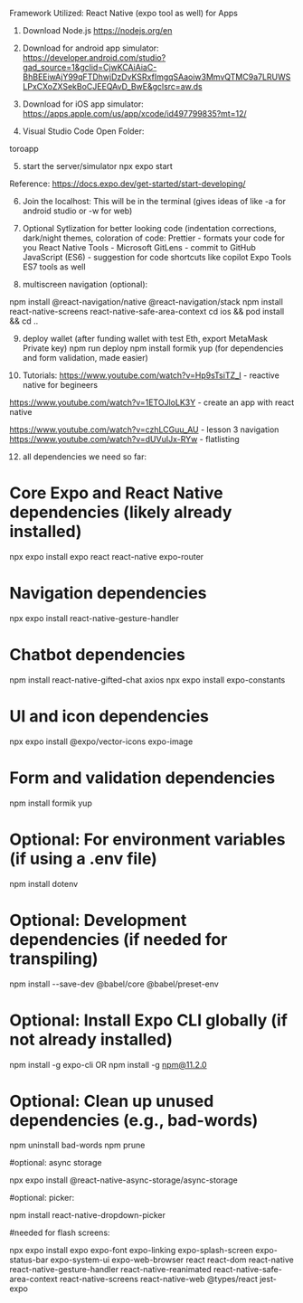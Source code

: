 
Framework Utilized: React Native (expo tool as well) for Apps

1. Download Node.js https://nodejs.org/en

2. Download for android app simulator: https://developer.android.com/studio?gad_source=1&gclid=CjwKCAiAiaC-BhBEEiwAjY99qFTDhwjDzDvKSRxfImgqSAaoiw3MmvQTMC9a7LRUWSLPxCXoZXSekBoCJEEQAvD_BwE&gclsrc=aw.ds

3. Download for iOS app simulator: https://apps.apple.com/us/app/xcode/id497799835?mt=12/

4. Visual Studio Code Open Folder:

toroapp

5. start the server/simulator
npx expo start

Reference: https://docs.expo.dev/get-started/start-developing/

6. Join the localhost:
This will be in the terminal (gives ideas of like -a for android studio or -w for web)

7. Optional Sytlization for better looking code (indentation corrections, dark/night themes, coloration of code:
Prettier - formats your code for you
React Native Tools - Microsoft
GitLens - commit to GitHub
JavaScript (ES6) - suggestion for code shortcuts like copilot Expo Tools
ES7 tools as well

8. multiscreen navigation (optional):

npm install @react-navigation/native @react-navigation/stack npm install react-native-screens react-native-safe-area-context cd ios && pod install && cd ..

9. deploy wallet (after funding wallet with test Eth, export MetaMask Private key)
npm run deploy
npm install formik yup (for dependencies and form validation, made easier)


11. Tutorials:
https://www.youtube.com/watch?v=Hp9sTsiTZ_I - reactive native for begineers

https://www.youtube.com/watch?v=1ETOJloLK3Y - create an app with react native 

https://www.youtube.com/watch?v=czhLCGuu_AU - lesson 3 navigation https://www.youtube.com/watch?v=dUVuIJx-RYw - flatlisting

12. all dependencies we need so far:

# Core Expo and React Native dependencies (likely already installed)
npx expo install expo react react-native expo-router

# Navigation dependencies
npx expo install react-native-gesture-handler

# Chatbot dependencies
npm install react-native-gifted-chat axios
npx expo install expo-constants

# UI and icon dependencies
npx expo install @expo/vector-icons expo-image

# Form and validation dependencies
npm install formik yup

# Optional: For environment variables (if using a .env file)
npm install dotenv

# Optional: Development dependencies (if needed for transpiling)
npm install --save-dev @babel/core @babel/preset-env

# Optional: Install Expo CLI globally (if not already installed)
npm install -g expo-cli
OR
npm install -g npm@11.2.0

# Optional: Clean up unused dependencies (e.g., bad-words)
npm uninstall bad-words
npm prune

#optional: async storage

npx expo install @react-native-async-storage/async-storage

#optional: picker:

npm install react-native-dropdown-picker

#needed for flash screens:

npx expo install expo expo-font expo-linking expo-splash-screen expo-status-bar expo-system-ui expo-web-browser react react-dom react-native react-native-gesture-handler react-native-reanimated react-native-safe-area-context react-native-screens react-native-web @types/react jest-expo
